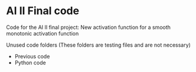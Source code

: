 # AI II Final code 
 Code for the AI II final project: New activation function for a smooth monotonic activation function

Unused code folders (These folders are testing files and are not necessary)
* Previous code 
* Python code 

